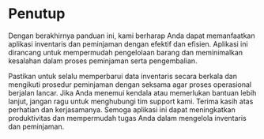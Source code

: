 # Penutup

Dengan berakhirnya panduan ini, kami berharap Anda dapat memanfaatkan aplikasi inventaris dan peminjaman dengan efektif dan efisien. Aplikasi ini dirancang untuk mempermudah pengelolaan barang dan meminimalkan kesalahan dalam proses peminjaman serta pengembalian.

Pastikan untuk selalu memperbarui data inventaris secara berkala dan mengikuti prosedur peminjaman dengan seksama agar proses operasional berjalan lancar. Jika Anda menemui kendala atau memerlukan bantuan lebih lanjut, jangan ragu untuk menghubungi tim support kami.
Terima kasih atas perhatian dan kerjasamanya. Semoga aplikasi ini dapat meningkatkan produktivitas dan mempermudah tugas Anda dalam mengelola inventaris dan peminjaman.